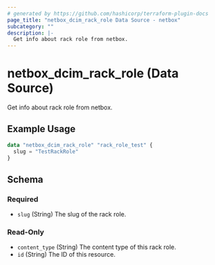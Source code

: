 ```yaml
---
# generated by https://github.com/hashicorp/terraform-plugin-docs
page_title: "netbox_dcim_rack_role Data Source - netbox"
subcategory: ""
description: |-
  Get info about rack role from netbox.
---
```


# netbox_dcim_rack_role (Data Source)

Get info about rack role from netbox.

## Example Usage

```terraform
data "netbox_dcim_rack_role" "rack_role_test" {
  slug = "TestRackRole"
}
```

<!-- schema generated by tfplugindocs -->
## Schema

### Required

- `slug` (String) The slug of the rack role.

### Read-Only

- `content_type` (String) The content type of this rack role.
- `id` (String) The ID of this resource.
